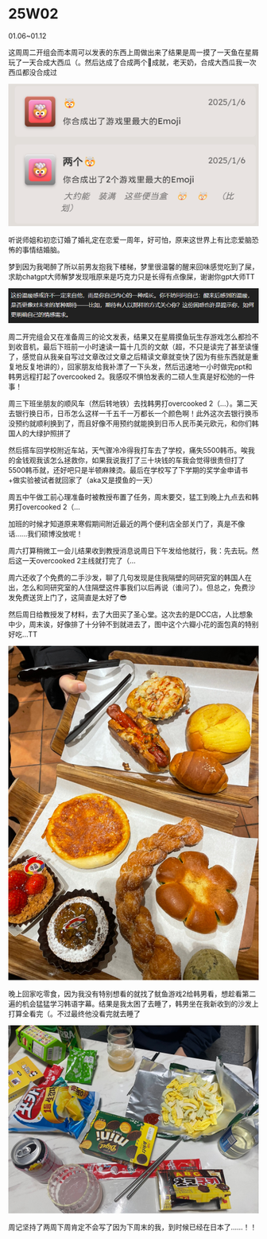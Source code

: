 # 25W02

01.06~01.12

这周周二开组会而本周可以发表的东西上周做出来了结果是周一摸了一天鱼在星屑玩了一天合成大西瓜（。然后达成了合成两个🤯成就，老天奶，合成大西瓜我一次西瓜都没合成过

![alt text](image-5.png)

听说师姐和初恋订婚了婚礼定在恋爱一周年，好可怕，原来这世界上有比恋爱脑恐怖的事情结婚脑。

梦到因为我喝醉了所以前男友抱我下楼梯，梦里很温馨的醒来回味感觉吃到了屎，求助chatgpt大师解梦发现哦原来是巧克力只是长得有点像屎，谢谢你gpt大师TT

![alt text](image-6.png)

周二开完组会又在准备周三的论文发表，结果又在星屑摸鱼玩生存游戏怎么都捡不到收音机，最后下班前一小时速读一篇十几页的文献（超，不只是读完了甚至读懂了，感觉自从我亲自写过文章改过文章之后精读文章就变快了因为有些东西就是重复地反复地讲的），回家朋友给我补漂了一下头发，然后迅速地一小时做完ppt和韩男远程打起了overcooked 2。我感叹不惧怕发表的二硕人生真是好松弛的一件事！

周三下班坐朋友的顺风车（然后转地铁）去找韩男打overcooked 2（…）。第二天去银行换日币，日币怎么这样一千五千一万都长一个颜色啊！此外这次去银行换币没预约就顺利换到了，而且好像不用预约就能换到日币人民币美元欧元，和你们韩国人的大绿护照拼了

然后搭车回学校附近车站，天气骤冷冷得我打车去了学校，痛失5500韩币。唉我的金钱观我该怎么拯救你，如果我说我打了三十块钱的车我会觉得很贵但打了5500韩币就，还好吧只是半顿麻辣烫。最后在学校写了下学期的奖学金申请书+做实验被试者就回家了（aka又是摸鱼的一天）

周五中午做工前心理准备时被教授布置了任务，周末要交，猛工到晚上九点去和韩男打overcooked 2（…

加班的时候才知道原来寒假期间附近最近的两个便利店全部关门了，真是不像话……我们硕博没放呢！

周六打算稍微工一会儿结果收到教授消息说周日下午发给他就行，我：先去玩。然后这一天overcooked 2主线就打完了（…

周六还收了个免费的二手沙发，聊了几句发现是住我隔壁的同研究室的韩国人在出，怎么和同研究室的人住隔壁这件事我们以后再说（谁问了）。但总之，免费沙发免费送货上门了，这简直是太好了😎

然后周日给教授发了材料，去了大田买了圣心堂。这次去的是DCC店，人比想象中少，周末诶，好像排了十分钟不到就进去了，图中这个六瓣小花的面包真的特别好吃…TT

![alt text](image-7.png ':size=50%')

晚上回家吃零食，因为我没有特别想看的就找了鱿鱼游戏2给韩男看，想趁看第二遍的机会猛猛学习韩语字幕。结果是我太困了去睡了，韩男坐在我新收到的沙发上打算全看完（。不过最终他没看完就去睡了

![alt text](image-8.png)

周记坚持了两周下周肯定不会写了因为下周末的我，到时候已经在日本了……！！